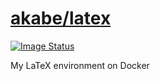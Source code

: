 # [akabe/latex](https://hub.docker.com/r/akabe/latex/)

[![Image Status](https://images.microbadger.com/badges/image/akabe/latex.svg)](https://microbadger.com/images/akabe/latex)

My LaTeX environment on Docker
